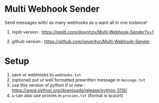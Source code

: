 # Multi Webhook Sender
Send messages with/ as many webhooks as u want all in one instance!

1. replit version : https://replit.com/@synhzx/Multi-Webhook-Sender?v=1

2. github version : https://github.com/severityc/Multi-Webhook-Sender

# Setup
1. save ur webhooks to `webhooks.txt`
2. (optional) put ur well formatted prewritten message in `message.txt`
3. use this version of python if ur new : https://www.python.org/downloads/release/python-3116/
4. u can also use proxies in `proxies.txt` (format is ip:port)
